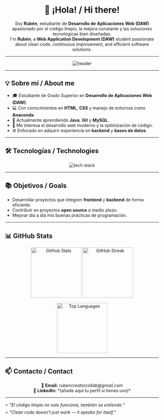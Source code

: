 <h1 align="center">👋 ¡Hola! / Hi there!</h1>

<p align="center">
  Soy <strong>Rubén</strong>, estudiante de <strong>Desarrollo de Aplicaciones Web (DAW)</strong> apasionado por el código limpio, la mejora constante y las soluciones tecnológicas bien diseñadas.<br>
  I'm <strong>Rubén</strong>, a <strong>Web Application Development (DAW)</strong> student passionate about clean code, continuous improvement, and efficient software solutions.
</p>

---

<p align="center">
  <img src="https://capsule-render.vercel.app/api?type=waving&color=0:1e1e2e,100:007acc&height=150&section=header&text=Welcome%20to%20my%20GitHub!&fontSize=30&fontColor=ffffff" alt="header" />
</p>

---

## 💡 Sobre mí / About me
- 🎓 Estudiante de Grado Superior en **Desarrollo de Aplicaciones Web (DAW)**.  
- 💻 Con conocimientos en **HTML**, **CSS** y manejo de entornos como **Anaconda**.  
- 🚀 Actualmente aprendiendo **Java**, **Git** y **MySQL**.  
- 🌱 Me interesa el desarrollo web moderno y la optimización de código.  
- ⚙️ Enfocado en adquirir experiencia en **backend** y **bases de datos**.  

---

## 🛠️ Tecnologías / Technologies

<p align="center">
  <img src="https://skillicons.dev/icons?i=html,css,java,mysql,git,anaconda" alt="tech stack" />
</p>

---

## 📚 Objetivos / Goals
- Desarrollar proyectos que integren **frontend** y **backend** de forma eficiente.  
- Contribuir en proyectos **open source** a medio plazo.  
- Mejorar día a día mis buenas prácticas de programación.  

---

## 📊 GitHub Stats

<p align="center">
  <img src="https://github-readme-stats.vercel.app/api?username=Ruben-creator-collab&show_icons=true&theme=tokyonight" alt="GitHub Stats" height="165" />
  <img src="https://streak-stats.demolab.com/?user=Ruben-creator-collab&theme=tokyonight" alt="GitHub Streak" height="165" />
</p>

<p align="center">
  <img src="https://github-readme-stats.vercel.app/api/top-langs/?username=Ruben-creator-collab&layout=compact&theme=tokyonight" alt="Top Languages" height="165" />
</p>

---

## 📫 Contacto / Contact
<p align="center">
  📧 <strong>Email:</strong> <em>rubencreatorcollab@gmail.com</em><br>
  💼 <strong>LinkedIn:</strong> *(añade aquí tu perfil si tienes uno)*  
</p>

---

⭐ *“El código limpio no solo funciona, también se entiende.”*  
⭐ *“Clean code doesn’t just work — it speaks for itself.”*
